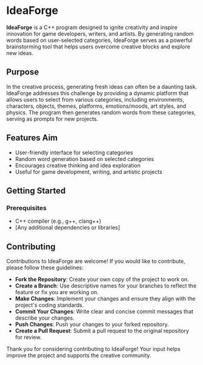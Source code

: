 # IdeaForge

**IdeaForge** is a C++ program designed to ignite creativity and inspire innovation for game developers, writers, and artists. By generating random words based on user-selected categories, IdeaForge serves as a powerful brainstorming tool that helps users overcome creative blocks and explore new ideas.

## Purpose

In the creative process, generating fresh ideas can often be a daunting task. IdeaForge addresses this challenge by providing a dynamic platform that allows users to select from various categories, including environments, characters, objects, themes, platforms, emotions/moods, art styles, and physics. The program then generates random words from these categories, serving as prompts for new projects.

## Features Aim

- User-friendly interface for selecting categories
- Random word generation based on selected categories
- Encourages creative thinking and idea exploration
- Useful for game development, writing, and artistic projects

## Getting Started

### Prerequisites

- C++ compiler (e.g., g++, clang++)
- [Any additional dependencies or libraries]

## Contributing

Contributions to IdeaForge are welcome! If you would like to contribute, please follow these guidelines:

- **Fork the Repository**: Create your own copy of the project to work on.
- **Create a Branch**: Use descriptive names for your branches to reflect the feature or fix you are working on.
- **Make Changes**: Implement your changes and ensure they align with the project's coding standards.
- **Commit Your Changes**: Write clear and concise commit messages that describe your changes.
- **Push Changes**: Push your changes to your forked repository.
- **Create a Pull Request**: Submit a pull request to the original repository for review.

Thank you for considering contributing to IdeaForge! Your input helps improve the project and supports the creative community.
